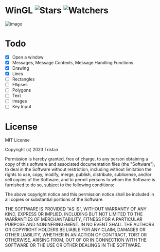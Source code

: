 # WinGL ![Stars](https://img.shields.io/github/stars/realTristan/WinGL?color=brightgreen) ![Watchers](https://img.shields.io/github/watchers/realTristan/WinGL?label=Watchers)
![image](https://github.com/realTristan/WinGL/assets/75189508/05f0881b-0a69-4965-a53c-46619e4a6d49)

# Todo
- [X] Open a window
- [X] Messages, Message Contexts, Message Handling Functions
- [X] Drawing
- [X] Lines
- [ ] Rectangles
- [ ] Ellipses
- [ ] Polygons
- [ ] Text
- [ ] Images
- [ ] Key Input

# License
MIT License

Copyright (c) 2023 Tristan

Permission is hereby granted, free of charge, to any person obtaining a copy
of this software and associated documentation files (the "Software"), to deal
in the Software without restriction, including without limitation the rights
to use, copy, modify, merge, publish, distribute, sublicense, and/or sell
copies of the Software, and to permit persons to whom the Software is
furnished to do so, subject to the following conditions:

The above copyright notice and this permission notice shall be included in all
copies or substantial portions of the Software.

THE SOFTWARE IS PROVIDED "AS IS", WITHOUT WARRANTY OF ANY KIND, EXPRESS OR
IMPLIED, INCLUDING BUT NOT LIMITED TO THE WARRANTIES OF MERCHANTABILITY,
FITNESS FOR A PARTICULAR PURPOSE AND NONINFRINGEMENT. IN NO EVENT SHALL THE
AUTHORS OR COPYRIGHT HOLDERS BE LIABLE FOR ANY CLAIM, DAMAGES OR OTHER
LIABILITY, WHETHER IN AN ACTION OF CONTRACT, TORT OR OTHERWISE, ARISING FROM,
OUT OF OR IN CONNECTION WITH THE SOFTWARE OR THE USE OR OTHER DEALINGS IN THE
SOFTWARE.
